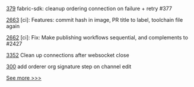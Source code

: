 
[379](https://github.com/hyperledger-labs/fabric-smart-client/pull/379) fabric-sdk: cleanup ordering connection on failure + retry #377

[2663](https://github.com/hyperledger/iroha/pull/2663) [ci]: Features: commit hash in image, PR title to label, toolchain file again

[2662](https://github.com/hyperledger/iroha/pull/2662) [ci]: Fix: Make publishing workflows sequential, and complements to #2427

[3352](https://github.com/hyperledger/aries-framework-go/pull/3352) Clean up connections after websocket close

[300](https://github.com/hyperledger-labs/fabric-operations-console/pull/300) add orderer org signature step on channel edit


[See more >>>](https://start-here.hyperledger.org/pull-requests)
